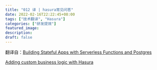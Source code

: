 ```yaml
---
title: "012 译 | hasura常见问答"
date: 2022-02-16T22:22:45+08:00
tags: ["技术翻译", "Hasura"]
categories: ["研发提效"]
featured_image:
description:
draft: false
---
```


翻译自：[Building Stateful Apps with Serverless Functions and Postgres](https://hasura.io/blog/building-stateful-apps-using-serverless-postgres-and-hasura/)

[Adding custom business logic with Hasura](https://hasura.io/blog/custom-business-logic/)
